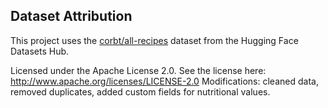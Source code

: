 ﻿## Dataset Attribution

This project uses the [corbt/all-recipes](https://huggingface.co/datasets/corbt/all-recipes) dataset from the Hugging Face Datasets Hub.

Licensed under the Apache License 2.0.
See the license here: http://www.apache.org/licenses/LICENSE-2.0
Modifications: cleaned data, removed duplicates, added custom fields for nutritional values.
